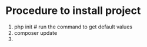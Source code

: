 # Procedure to install project
1)  php init  # run the command to get default values
2)  composer update 
3)  
